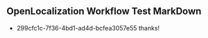 ## OpenLocalization Workflow Test MarkDown
* 299cfc1c-7f36-4bd1-ad4d-bcfea3057e55 
thanks!<!--HONumber=Mar16_HO2-->
